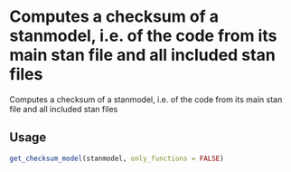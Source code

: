 # Computes a checksum of a stanmodel, i.e. of the code from its main stan file and all included stan files

Computes a checksum of a stanmodel, i.e. of the code from its main stan
file and all included stan files

## Usage

``` r
get_checksum_model(stanmodel, only_functions = FALSE)
```
